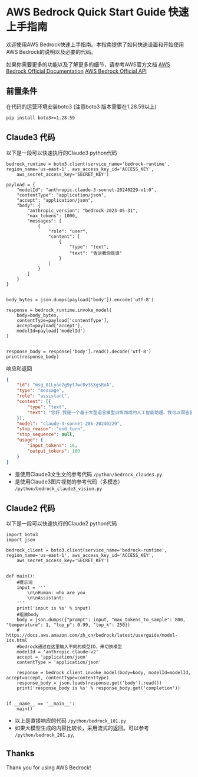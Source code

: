 # AWS Bedrock Quick Start Guide 快速上手指南
欢迎使用AWS Bedrock快速上手指南。本指南提供了如何快速设置和开始使用AWS Bedrock的说明以及必要的代码。

如果你需要更多的功能以及了解更多的细节，请参考AWS官方文档
[AWS Bedrock Official Documentation](https://docs.aws.amazon.com/bedrock/latest/userguide/what-is-bedrock.html)
[AWS Bedrock Official API](https://docs.aws.amazon.com/zh_cn/bedrock/latest/userguide/model-parameters-anthropic-claude-messages.html)


## 前置条件
在代码的运营环境安装boto3 (注意boto3 版本需要在1.28.59以上)
```
pip install boto3>=1.28.59
```
## Claude3 代码 
以下是一段可以快速执行的Claude3 python代码
```
bedrock_runtime = boto3.client(service_name='bedrock-runtime', region_name='us-east-1', aws_access_key_id='ACCESS_KEY',
    aws_secret_access_key='SECRET_KEY')
    
payload = {
    "modelId": "anthropic.claude-3-sonnet-20240229-v1:0",
    "contentType": "application/json",
    "accept": "application/json",
    "body": {
        "anthropic_version": "bedrock-2023-05-31",
        "max_tokens": 1000,
        "messages": [
            {
                "role": "user",
                "content": [
                    {
                        "type": "text",
                        "text": "告诉我你是谁"
                    }
                ]
            }
        ]
    }
}


body_bytes = json.dumps(payload['body']).encode('utf-8')

response = bedrock_runtime.invoke_model(
    body=body_bytes,
    contentType=payload['contentType'],
    accept=payload['accept'],
    modelId=payload['modelId']
)


response_body = response['body'].read().decode('utf-8')
print(response_body)

```
响应和返回 
``` json
{
	"id": "msg_01Lyao2g9yt7wcDv3SXgsRuA",
	"type": "message",
	"role": "assistant",
	"content": [{
		"type": "text",
		"text": "您好,我是一个基于大型语言模型训练而成的人工智能助理。我可以回答各种问题,并协助完成诸如写作、分析、编程等多项任务。我虽然是由机器学习算法创建,但会努力以理性、客观和有益的方式回应您,并尽量避免出现有偏差或不当的言行。我没有真正的身份,只是一个旨在帮助和服务人类的工具。很高兴能与您交流,希望我们的对话会让您获得一些有价值的信息或帮助。"
	}],
	"model": "claude-3-sonnet-28k-20240229",
	"stop_reason": "end_turn",
	"stop_sequence": null,
	"usage": {
		"input_tokens": 16,
		"output_tokens": 180
	}
}
```


* 是使用Claude3文生文的参考代码 `/python/bedrock_claude3.py`
* 是使用Claude3图片视觉的参考代码（多模态）  `/python/bedrock_claude3_vision.py`


## Claude2 代码 
以下是一段可以快速执行的Claude2 python代码

```
import boto3
import json

bedrock_client = boto3.client(service_name='bedrock-runtime', region_name='us-east-1', aws_access_key_id='ACCESS_KEY',
    aws_secret_access_key='SECRET_KEY')


def main():
    #提示词
    input = '''
        \n\nHuman: who are you
        \n\nAssistant:
    '''
    print('input is %s' % input)
    #组装body
    body = json.dumps({"prompt": input, "max_tokens_to_sample": 800, "temperature": 1, "top_p": 0.99, "top_k": 250})
    # https://docs.aws.amazon.com/zh_cn/bedrock/latest/userguide/model-ids.html
    #bedrock通过在这里输入不同的模型ID，来切换模型
    modelId = 'anthropic.claude-v2'
    accept = 'application/json'
    contentType = 'application/json'

    response = bedrock_client.invoke_model(body=body, modelId=modelId, accept=accept, contentType=contentType)
    response_body = json.loads(response.get('body').read())
    print('response_body is %s' % response_body.get('completion'))


if __name__ == '__main__':
    main()
```

* 以上是直接响应的代码 `/python/bedrock_101.py`
* 如果大模型生成的内容比较长，采用流式的返回。可以参考 `/python/bedrock_201.py`, 


## Thanks
Thank you for using AWS Bedrock!

